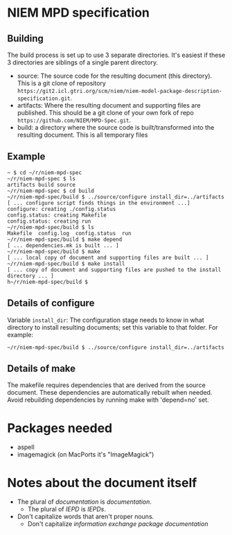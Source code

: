 
# NIEM MPD specification

## Building

The build process is set up to use 3 separate directories. It's easiest if these 3 directories are siblings of a single parent directory.

- source: The source code for the resulting document (this directory). This is a git clone of repository `https://git2.icl.gtri.org/scm/niem/niem-model-package-description-specification.git`.
- artifacts: Where the resulting document and supporting files are published. This should be a git clone of your own fork of repo `https://github.com/NIEM/MPD-Spec.git`.
- build: a directory where the source code is built/transformed into the resulting document. This is all temporary files

## Example

```
~ $ cd ~/r/niem-mpd-spec
~/r/niem-mpd-spec $ ls
artifacts build source
~/r/niem-mpd-spec $ cd build
~/r/niem-mpd-spec/build $ ../source/configure install_dir=../artifacts
[ ... configure script finds things in the environment ...]
configure: creating ./config.status
config.status: creating Makefile
config.status: creating run
~/r/niem-mpd-spec/build $ ls
Makefile  config.log  config.status  run
~/r/niem-mpd-spec/build $ make depend
[ ... dependencies.mk is built ... ]
~/r/niem-mpd-spec/build $ make
[ ... local copy of document and supporting files are built ... ]
~/r/niem-mpd-spec/build $ make install
[ ... copy of document and supporting files are pushed to the install directory ... ]
h~/r/niem-mpd-spec/build $ 
```

## Details of configure

Variable `install_dir`: The configuration stage needs to know in what directory to install resulting documents; set this variable to that folder. For example:

`~/r/niem-mpd-spec/build $ ../source/configure install_dir=../artifacts`

## Details of make

The makefile requires dependencies that are derived from the source document. These dependencies are automatically rebuilt when needed. Avoid rebuilding dependencies by running make with 'depend=no' set.

# Packages needed

- aspell
- imagemagick (on MacPorts it's "ImageMagick")

# Notes about the document itself

- The plural of *documentation* is *documentation*.
    - The plural of *IEPD* is *IEPDs*.
- Don't capitalize words that aren't proper nouns.
    - Don't capitalize *information exchange package documentation*
